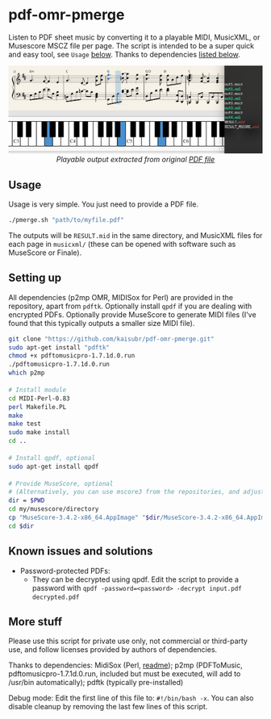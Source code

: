 # pdf-omr-pmerge
Listen to PDF sheet music by converting it to a playable MIDI, MusicXML, or Musescore MSCZ file per page. The script is intended to be a super quick and easy tool, see `Usage` [below](#usage). Thanks to dependencies [listed below](#more-stuff).
<p align="center">
  <img src="media/sample_out.png" style="text-align: center" />
  </br>
  <i>Playable output extracted from original <a href="https://github.com/kaisubr/pdf-omr-pmerge/raw/master/media/original.pdf">PDF file</a></i>
</p>

## Usage
Usage is very simple. You just need to provide a PDF file. 

```bash
./pmerge.sh "path/to/myfile.pdf"
```

The outputs will be `RESULT.mid` in the same directory, and MusicXML files for each page in `musicxml/` (these can be opened with software such as MuseScore or Finale).

## Setting up
All dependencies (p2mp OMR, MIDISox for Perl) are provided in the repository, apart from `pdftk`. Optionally install `qpdf` if you are dealing with encrypted PDFs. Optionally provide MuseScore to generate MIDI files (I've found that this typically outputs a smaller size MIDI file).

```bash
git clone "https://github.com/kaisubr/pdf-omr-pmerge.git"
sudo apt-get install "pdftk"
chmod +x pdftomusicpro-1.7.1d.0.run
./pdftomusicpro-1.7.1d.0.run
which p2mp

# Install module
cd MIDI-Perl-0.83
perl Makefile.PL
make
make test
sudo make install
cd ..

# Install qpdf, optional
sudo apt-get install qpdf 

# Provide MuseScore, optional 
# (Alternatively, you can use mscore3 from the repositories, and adjust script accordingly)
dir = $PWD
cd my/musescore/directory
cp "MuseScore-3.4.2-x86_64.AppImage" "$dir/MuseScore-3.4.2-x86_64.AppImage"
cd $dir
```

## Known issues and solutions
* Password-protected PDFs:
     - They can be decrypted using qpdf. Edit the script to provide a password with `qpdf -password=<password> -decrypt input.pdf decrypted.pdf`

## More stuff
Please use this script for private use only, not commercial or third-party use, and follow licenses provided by authors of dependencies.

Thanks to dependencies: MidiSox (Perl, [readme](https://github.com/kaisubr/pdf-omr-pmerge/blob/master/MIDI-Perl-0.83/README)); p2mp (PDFToMusic, pdftomusicpro-1.7.1d.0.run, included but must be executed, will add to /usr/bin automatically); pdftk (typically pre-installed)
 
Debug mode: Edit the first line of this file to: `#!/bin/bash -x`. You can also disable cleanup by removing the last few lines of this script.

<!-- cd musicxml && clear && echo -e "\n\n\n\n\n" && ls -1 && cd .. && ls | grep "mid" && echo -e "\n\n\n\n\n\n\n\n" -->
